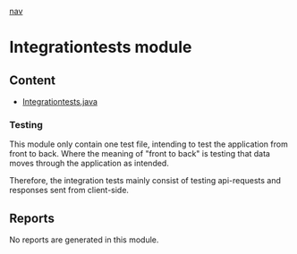 [nav](../../docs/nav.md)

# Integrationtests module

## Content

- [Integrationtests.java](./src/test/java/eventplanner/integrationtests/IntegrationTests.java)

### **Testing**

This module only contain one test file, intending to test the application from front to back.
Where the meaning of "front to back" is testing that data moves through the application as intended.

Therefore, the integration tests mainly consist of testing api-requests and responses sent from client-side.


## Reports

No reports are generated in this module.